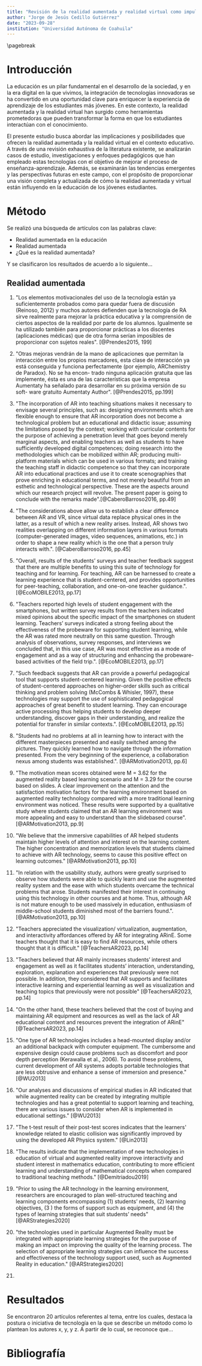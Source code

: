 ```yaml
---
title: "Revisión de la realidad aumentada y realidad virtual como impulso a la educación de los estudiantes más jóvenes"
author: "Jorge de Jesús Cedillo Gutiérrez"
date: "2023-09-28"
institution: "Universidad Autónoma de Coahuila"
---
```

\pagebreak

# Introducción

La educación es un pilar fundamental en el desarrollo de la sociedad, y en la era digital en la que vivimos, la integración de tecnologías innovadoras se ha convertido en una oportunidad clave para enriquecer la experiencia de aprendizaje de los estudiantes más jóvenes. En este contexto, la realidad aumentada y la realidad virtual han surgido como herramientas prometedoras que pueden transformar la forma en que los estudiantes interactúan con el conocimiento.

El presente estudio busca abordar las implicaciones y posibilidades que ofrecen la realidad aumentada y la realidad virtual en el contexto educativo. A través de una revisión exhaustiva de la literatura existente, se analizarán casos de estudio, investigaciones y enfoques pedagógicos que han empleado estas tecnologías con el objetivo de mejorar el proceso de enseñanza-aprendizaje. Además, se examinarán las tendencias emergentes y las perspectivas futuras en este campo, con el propósito de proporcionar una visión completa y actualizada de cómo la realidad aumentada y virtual están influyendo en la educación de los jóvenes estudiantes.

# Método

Se realizó una búsqueda de artículos con las palabras clave:

- Realidad aumentada en la educación
- Realidad aumentada
- ¿Qué es la realidad aumentada?

Y se clasificaron los resultados de acuerdo a lo siguiente...

## Realidad aumentada

1. "Los elementos motivacionales del uso de
la tecnología están ya suficientemente probados como para quedar fuera de discusión
(Reinoso, 2012) y muchos autores defienden
que la tecnología de RA sirve realmente para
mejorar la práctica educativa y la comprensión de ciertos aspectos de la realidad por parte de los alumnos. Igualmente se ha utilizado también para proporcionar prácticas a
los discentes (aplicaciones médicas) que de
otra forma serían imposibles de proporcionar
con sujetos reales". [@Prendes2015, 199]

2. "Otras mejoras vendrán de la mano de aplicaciones que permitan la interacción entre los propios marcadores, esta clase de interacción ya está conseguida y funciona perfectamente (por ejemplo, ARChemistry de Paradox). No se ha encon- trado ninguna aplicación gratuita que las implemente, ésta es una de las características que la empresa Aumentaty ha señalado para desarrollar en su próxima versión de su soft- ware gratuito Aumentaty Author". [@Prendes2015, pp.199] 

3. "The incorporation of AR into teaching situations makes it necessary to envisage several principles, such as: designing environments which are flexible enough to ensure that AR incorporation does not become a technological problem but an educational and didactic issue; assuming the limitations posed by the context; working with curricular contents for the purpose of achieving a penetration level that goes beyond merely marginal aspects, and enabling teachers as well as students to have sufficiently developed digital competences; doing research into the methodologies which can be mobilized within AR; producing multi-platform materials which can be used in various formats; and training the teaching staff in didactic competence so that they can incorporate AR into educational practices and use it to create scenographies that prove enriching in educational terms, and not merely beautiful from an esthetic and technological perspective. These are the aspects around which our research project will revolve. The present paper is going to conclude with the remarks made".[@CaberoBarroso2016, pp.49]

4. "The considerations above allow us to establish a clear difference between AR and VR, since virtual data replace physical ones in the latter, as a result of which a new reality arises. Instead, AR shows two realities overlapping on different information layers in various formats (computer-generated images, video sequences, animations, etc.) in order to shape a new reality which is the one that a person truly interacts with.". [@CaberoBarroso2016, pp.45]

5. "Overall, results of the students’ surveys and teacher feedback suggest that there are multiple benefits to using this suite of technology for teaching and for learning. For teaching, AR can be harnessed to create a learning experience that is student-centered, and provides opportunities for peer-teaching, collaboration, and one-on-one teacher guidance.". [@EcoMOBILE2013, pp.17]

6. "Teachers reported high levels of student engagement with the smartphones, but written survey results from the teachers indicated mixed opinions about the specific impact of the smartphones on student learning. Teachers’ surveys indicated a strong feeling about the effectiveness of the probeware for supporting student learning, while the AR was rated more neutrally on this same question. Through analysis of observations, survey responses, and interviews we concluded that, in this use case, AR was most effective as a mode of engagement and as a way of structuring and enhancing the probeware-based activities of the field trip.". [@EcoMOBILE2013, pp.17]

7. "Such feedback suggests that AR can provide a powerful pedagogical tool that supports student-centered learning. Given the positive effects of student-centered approaches on higher-order skills such as critical thinking and problem solving (McCombs & Whisler, 1997), these technologies may support the use of sophisticated pedagogical approaches of great benefit to student learning. They can encourage active processing thus helping students to develop deeper understanding, discover gaps in their understanding, and realize the potential for transfer in similar contexts.". [@EcoMOBILE2013, pp.15]

8. "Students had no problems at all in learning how to interact with the different masterpieces presented and easily switched among the
pictures. They quickly learned how to navigate through the information presented. From the very beginning of the experience, a collaboration nexus among students was established.". [@ARMotivation2013, pp.6]

9. "The motivation mean scores obtained were M = 3.62 for the augmented reality based learning scenario and M = 3.29 for the
course based on slides. A clear improvement on the attention and the satisfaction motivation factors for the learning environment based on
augmented reality technology compared with a more traditional learning environment was noticed. These results were supported by
a qualitative study where students claimed that an AR learning environment was more appealing and easy to understand than the slidebased course". [@ARMotivation2013, pp.9]

10. "We believe that the immersive capabilities of AR helped students maintain higher
levels of attention and interest on the learning content. The higher concentration and memorization levels that students claimed to achieve
with AR technology, seems to cause this positive effect on learning outcomes." [@ARMotivation2013, pp.10]

11. "In relation with the usability study, authors were greatly surprised to observe how students were able to quickly learn and use the
augmented reality system and the ease with which students overcame the technical problems that arose. Students manifested their interest
in continuing using this technology in other courses and at home. Thus, although AR is not mature enough to be used massively in education,
enthusiasm of middle-school students diminished most of the barriers found.". [@ARMotivation2013, pp.10]

12.  "Teachers appreciated the visualization/ virtualization, augmentation, and interactivity affordances offered by AR for integrating ARinE. Some teachers thought that it is easy to find AR resources, while others thought that it is difficult." [@TeachersAR2023, pp.14]

13. "Teachers believed that AR mainly increases students’ interest and engagement as well
as it facilitates students’ interaction, understanding, exploration, explanation and experiences that previously were not possible. In addition, they considered that AR supports
and facilitates interactive learning and experiential learning as well as visualization and
teaching topics that previously were not possible" [@TeachersAR2023, pp.14]

14. "On the other hand, these teachers believed that the cost of buying and maintaining
AR equipment and resources as well as the lack of AR educational content and resources
prevent the integration of ARinE" [@TeachersAR2023, pp.14]

15. "One type of AR technologies includes a head-mounted display and/or an additional backpack with computer equipment. The cumbersome and expensive design could cause problems such as discomfort and poor depth perception (Kerawalla et al., 2006). To avoid these problems, current development of AR systems adopts portable technologies that are less obtrusive and enhance a sense of immersion and presence." [@WU2013]

16. "Our analyses and discussions of empirical studies in AR indicated that while augmented reality can be created by integrating multiple technologies and has a great potential to support learning and teaching, there are various issues to consider when AR is implemented in educational settings." [@WU2013]

17. "The t-test result of their post-test scores indicates that the learners' knowledge related to elastic collision was significantly improved by using the developed AR Physics system." [@Lin2013]

18. "The results indicate that the implementation of new technologies in education of virtual and augmented reality improve interactivity and student interest in mathematics education, contributing to more efficient learning and understanding of mathematical concepts when compared to traditional teaching methods." [@Demitriadou2019]

19. "Prior to using the AR technology in the
learning environment, researchers are encouraged to plan well-structured teaching and learning components encompassing (1) students’ needs, (2) learning objectives, (3 ) the forms of support such as equipment, and (4) the types of learning strategies that suit students’ needs" [@ARStrategies2020]

20. "the technologies used in particular Augmented Reality must be integrated with appropriate learning strategies for the purpose of making an impact on improving the quality of the learning process. The selection of appropriate learning strategies can influence the success and effectiveness of the technology support used, such as Augmented Reality in education." [@ARStrategies2020]

21. 

# Resultados

Se encontraron 20 artículos referentes al tema, entre los cuales, destaca la postura o iniciativa de tecnología en la que se describe un método como lo plantean los autores x, y, y z. A partir de lo cual, se reconoce que...

# Bibliografía
